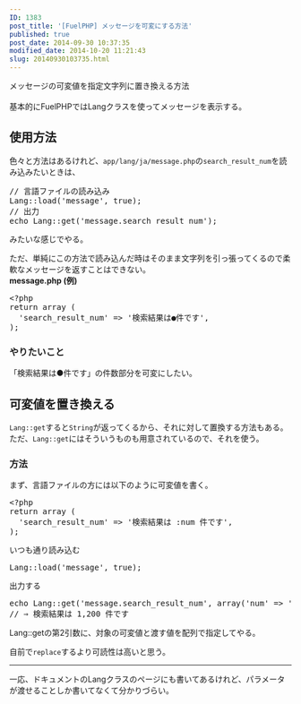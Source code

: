 ```yaml
---
ID: 1383
post_title: '[FuelPHP] メッセージを可変にする方法'
published: true
post_date: 2014-09-30 10:37:35
modified_date: 2014-10-20 11:21:43
slug: 20140930103735.html
---
```

<p>メッセージの可変値を指定文字列に置き換える方法<br />
<!--more--><br />
基本的にFuelPHPではLangクラスを使ってメッセージを表示する。</p>
<h2>使用方法</h2>
<p>色々と方法はあるけれど、<code>app/lang/ja/message.php</code>の<code>search_result_num</code>を読み込みたいときは、</p>
<pre class="prettyprint linenums lang-php">// 言語ファイルの読み込み
Lang::load('message', true);
// 出力
echo Lang::get('message.search_result_num');</pre>
<p>みたいな感じでやる。</p>
<p>ただ、単純にこの方法で読み込んだ時はそのまま文字列を引っ張ってくるので柔軟なメッセージを返すことはできない。<br />
<b>message.php (例)</b></p>
<pre class="prettyprint linenums lang-php">&lt;?php
return array (
  &#039;search_result_num&#039; =&gt; &#039;検索結果は●件です&#039;,
);</pre>
<h3>やりたいこと</h3>
<p>「検索結果は●件です」の件数部分を可変にしたい。</p>
<h2>可変値を置き換える</h2>
<p><code>Lang::get</code>すると<code>String</code>が返ってくるから、それに対して置換する方法もある。<br />
ただ、<code>Lang::get</code>にはそういうものも用意されているので、それを使う。</p>
<h3>方法</h3>
<p>まず、言語ファイルの方には以下のように可変値を書く。</p>
<pre class="prettyprint linenums lang-php">&lt;?php
return array (
  &#039;search_result_num&#039; =&gt; &#039;検索結果は :num 件です&#039;,
);</pre>
<p>いつも通り読み込む</p>
<pre class="prettyprint linenums lang-php">Lang::load('message', true);</pre>
<p>出力する</p>
<pre class="prettyprint linenums lang-php">echo Lang::get('message.search_result_num', array('num' => '1,200'));
// ⇒ 検索結果は 1,200 件です</pre>
<p>Lang::getの第2引数に、対象の可変値と渡す値を配列で指定してやる。</p>
<p>自前で<code>replace</code>するより可読性は高いと思う。</p>
<hr>
<p>一応、ドキュメントのLangクラスのページにも書いてあるけれど、パラメータが渡せることしか書いてなくて分かりづらい。</p>